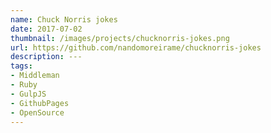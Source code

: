 ```yaml
---
name: Chuck Norris jokes
date: 2017-07-02
thumbnail: /images/projects/chucknorris-jokes.png
url: https://github.com/nandomoreirame/chucknorris-jokes
description: ---
tags:
- Middleman
- Ruby
- GulpJS
- GithubPages
- OpenSource
---
```

